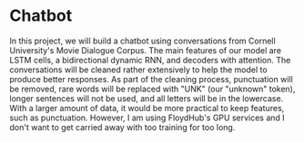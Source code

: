 # Chatbot
In this project, we will build a chatbot using conversations from Cornell University's Movie Dialogue Corpus. The main features of our model are LSTM cells, a bidirectional dynamic RNN, and decoders with attention.  The conversations will be cleaned rather extensively to help the model to produce better responses. As part of the cleaning process, punctuation will be removed, rare words will be replaced with "UNK" (our "unknown" token), longer sentences will not be used, and all letters will be in the lowercase.  With a larger amount of data, it would be more practical to keep features, such as punctuation. However, I am using FloydHub's GPU services and I don't want to get carried away with too training for too long.
